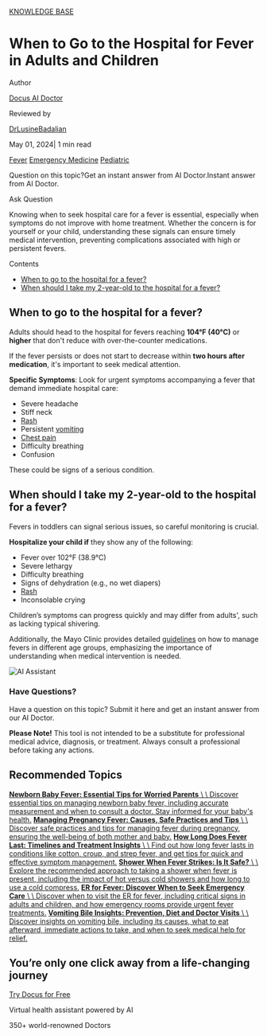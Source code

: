 [KNOWLEDGE BASE](https://docus.ai/knowledge-base)

# When to Go to the Hospital for Fever in Adults and Children

Author

[Docus AI Doctor](https://docus.ai/ai-doctor)

Reviewed by

[DrLusineBadalian](https://docus.ai/author/dr-lusine-badalian)

May 01, 2024\| 1 min read

[Fever](https://docus.ai/tags/fever) [Emergency Medicine](https://docus.ai/tags/emergency-medicine) [Pediatric](https://docus.ai/tags/pediatric)

Question on this topic?Get an instant answer from AI Doctor.Instant answer from AI Doctor.

Ask Question

Knowing when to seek hospital care for a fever is essential, especially when symptoms do not improve with home treatment. Whether the concern is for yourself or your child, understanding these signals can ensure timely medical intervention, preventing complications associated with high or persistent fevers.

Contents

- [When to go to the hospital for a fever?](https://docus.ai/knowledge-base/when-to-go-to-the-hospital-for-fever#when-to-go-to-the-hospital-for-a-fever)
- [When should I take my 2-year-old to the hospital for a fever?](https://docus.ai/knowledge-base/when-to-go-to-the-hospital-for-fever#when-should-i-take-my-2-year-old-to-the-hospital-for-a-fever)

## When to go to the hospital for a fever?

Adults should head to the hospital for fevers reaching **104°F (40°C)** or **higher** that don't reduce with over-the-counter medications.

If the fever persists or does not start to decrease within **two hours after medication**, it's important to seek medical attention.

**Specific Symptoms**: Look for urgent symptoms accompanying a fever that demand immediate hospital care:

- Severe headache
- Stiff neck
- [Rash](https://docus.ai/symptoms-guide/hives-vs-rash)
- Persistent [vomiting](https://docus.ai/knowledge-base/sleep-after-vomiting-tips)
- [Chest pain](https://docus.ai/symptoms-guide/tingling-in-chest)
- Difficulty breathing
- Confusion

These could be signs of a serious condition.

## When should I take my 2-year-old to the hospital for a fever?

Fevers in toddlers can signal serious issues, so careful monitoring is crucial.

**Hospitalize your child if** they show any of the following:

- Fever over 102°F (38.9°C)
- Severe lethargy
- Difficulty breathing
- Signs of dehydration (e.g., no wet diapers)
- [Rash](https://docus.ai/symptoms-guide/baby-neck-rash)
- Inconsolable crying

Children’s symptoms can progress quickly and may differ from adults', such as lacking typical shivering.

Additionally, the Mayo Clinic provides detailed [guidelines](https://www.mayoclinic.org/diseases-conditions/fever/in-depth/fever/art-20050997) on how to manage fevers in different age groups, emphasizing the importance of understanding when medical intervention is needed​​.

![AI Assistant](https://docus.ai/images/small-assistant.png)

### Have Questions?

Have a question on this topic? Submit it here and get an instant answer from our AI Doctor.

**Please Note!** This tool is not intended to be a substitute for professional medical advice, diagnosis, or treatment. Always consult a professional before taking any actions.

## Recommended Topics

[**Newborn Baby Fever: Essential Tips for Worried Parents** \\
\\
Discover essential tips on managing newborn baby fever, including accurate measurement and when to consult a doctor. Stay informed for your baby's health.](https://docus.ai/knowledge-base/newborn-baby-fever-essential-tips) [**Managing Pregnancy Fever: Causes, Safe Practices and Tips** \\
\\
Discover safe practices and tips for managing fever during pregnancy, ensuring the well-being of both mother and baby.](https://docus.ai/knowledge-base/managing-pregnancy-fever) [**How Long Does Fever Last: Timelines and Treatment Insights** \\
\\
Find out how long fever lasts in conditions like cotton, croup, and strep fever, and get tips for quick and effective symptom management.](https://docus.ai/knowledge-base/how-long-does-fever-last-timelines-and-treatment) [**Shower When Fever Strikes: Is It Safe?** \\
\\
Explore the recommended approach to taking a shower when fever is present, including the impact of hot versus cold showers and how long to use a cold compress.](https://docus.ai/knowledge-base/shower-when-fever-strikes) [**ER for Fever: Discover When to Seek Emergency Care** \\
\\
Discover when to visit the ER for fever, including critical signs in adults and children, and how emergency rooms provide urgent fever treatments.](https://docus.ai/knowledge-base/er-for-fever-when-to-seek-emergency-care) [**Vomiting Bile Insights: Prevention, Diet and Doctor Visits** \\
\\
Discover insights on vomiting bile, including its causes, what to eat afterward, immediate actions to take, and when to seek medical help for relief.](https://docus.ai/knowledge-base/vomiting-bile-insights)

## You’re only one click away from a life-changing journey

[Try Docus for Free](https://my.docus.ai/auth/signup)

Virtual health assistant powered by AI

350+ world-renowned Doctors